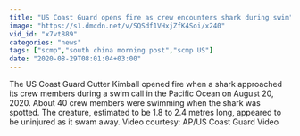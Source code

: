 ```yaml
---
title: "US Coast Guard opens fire as crew encounters shark during swim"
image: "https://s1.dmcdn.net/v/SQSdf1VHxjZfK4Soi/x240"
vid_id: "x7vt889"
categories: "news"
tags: ["scmp","south china morning post","scmp US"]
date: "2020-08-29T08:01:04+03:00"
---
```

The US Coast Guard Cutter Kimball opened fire when a shark approached its crew members during a swim call in the Pacific Ocean on August 20, 2020. About 40 crew members were swimming when the shark was spotted. The creature, estimated to be 1.8 to 2.4 metres long, appeared to be uninjured as it swam away.  Video courtesy: AP/US Coast Guard Video

